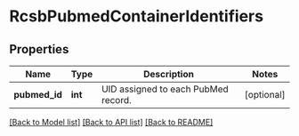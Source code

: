 # RcsbPubmedContainerIdentifiers

## Properties
Name | Type | Description | Notes
------------ | ------------- | ------------- | -------------
**pubmed_id** | **int** | UID assigned to each PubMed record. | [optional] 

[[Back to Model list]](../README.md#documentation-for-models) [[Back to API list]](../README.md#documentation-for-api-endpoints) [[Back to README]](../README.md)

